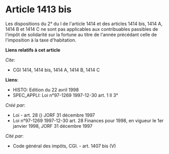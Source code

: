 # Article 1413 bis

Les dispositions du 2° du I de l'article 1414 et des articles 1414 bis, 1414 A, 1414 B et 1414 C ne sont pas applicables aux
contribuables passibles de l'impôt de solidarité sur la fortune au titre de l'année précédant celle de l'imposition à la taxe
d'habitation.

**Liens relatifs à cet article**

_Cite_:

  - CGI 1414, 1414 bis, 1414 A, 1414 B, 1414 C

**Liens**:

  - HISTO: Edition du 22 avril 1998
  - SPEC_APPLI: Loi n°97-1269 1997-12-30 art. 1 II 3°

_Créé par_:

  - Loi - art. 28 () JORF 31 décembre 1997
  - Loi n°97-1269 1997-12-30 art. 28 Finances pour 1998, en vigueur le 1er janvier 1998, JORF 31 décembre 1997

_Cité par_:

  - Code général des impôts, CGI. - art. 1407 bis (V)
